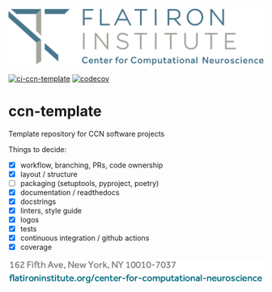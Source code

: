 ![LOGO](CCN-logo-wText.png)


[![ci-ccn-template](https://github.com/flatironinstitute/ccn-template/actions/workflows/ci.yml/badge.svg)](https://github.com/flatironinstitute/ccn-template/actions/workflows/main.yml) [![codecov](https://codecov.io/github/flatironinstitute/ccn-template/graph/badge.svg?token=IRAYDW81ER)](https://codecov.io/github/flatironinstitute/ccn-template)

# ccn-template

Template repository for CCN software projects

Things to decide:
- [X] workflow, branching, PRs, code ownership
- [X] layout / structure
- [ ] packaging (setuptools, pyproject, poetry)
- [X] documentation / readthedocs
- [X] docstrings
- [X] linters, style guide
- [X] logos
- [X] tests
- [X] continuous integration / github actions
- [X] coverage

![FOOT](CCN-letterFoot.png)
